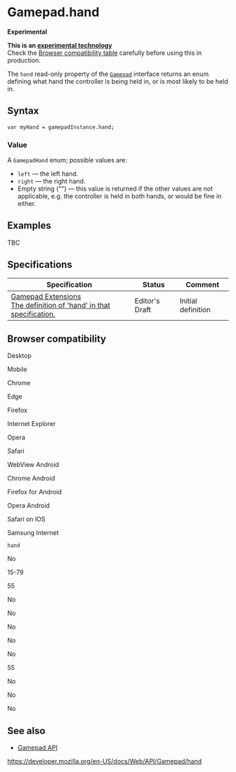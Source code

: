 # Gamepad.hand

**Experimental**

**This is an [experimental technology](https://developer.mozilla.org/en-US/docs/MDN/Guidelines/Conventions_definitions#experimental)**  
Check the [Browser compatibility table](#browser_compatibility) carefully before using this in production.

The `hand` read-only property of the [`Gamepad`](../gamepad) interface returns an enum defining what hand the controller is being held in, or is most likely to be held in.

## Syntax

    var myHand = gamepadInstance.hand;

### Value

A `GamepadHand` enum; possible values are:

- `left` — the left hand.
- `right` — the right hand.
- Empty string ("") — this value is returned if the other values are not applicable, e.g. the controller is held in both hands, or would be fine in either.

## Examples

TBC

## Specifications

<table><thead><tr class="header"><th>Specification</th><th>Status</th><th>Comment</th></tr></thead><tbody><tr class="odd"><td><a href="https://w3c.github.io/gamepad/extensions.html#dom-gamepad-hand">Gamepad Extensions<br />
<span class="small">The definition of 'hand' in that specification.</span></a></td><td><span class="spec-ed">Editor's Draft</span></td><td>Initial definition</td></tr></tbody></table>

## Browser compatibility

Desktop

Mobile

Chrome

Edge

Firefox

Internet Explorer

Opera

Safari

WebView Android

Chrome Android

Firefox for Android

Opera Android

Safari on IOS

Samsung Internet

`hand`

No

15-79

55

No

No

No

No

No

55

No

No

No

## See also

- [Gamepad API](../gamepad_api)

<a href="https://developer.mozilla.org/en-US/docs/Web/API/Gamepad/hand" class="_attribution-link">https://developer.mozilla.org/en-US/docs/Web/API/Gamepad/hand</a>
